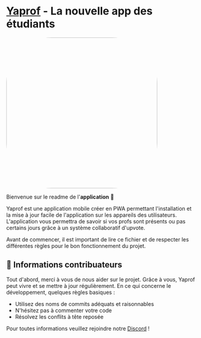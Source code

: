 # [Yaprof](https://yaprof.fr) - La nouvelle app des étudiants

<a href="https://yaprof.fr"><img height="400" src="https://github.com/Yaprof/.github/blob/1ffcf1abc76c0a61b2a582c3cb221260376ff8c9/Yaprof%20-%20La%20nouvelle%20app%20des%20%C3%A9tudiants.png" style="border-radius:30%"><a/>

Bienvenue sur le readme de l'**application** 🎉<br>

Yaprof est une application mobile créer en PWA permettant l'installation et la mise à jour facile de l'application sur les appareils des utilisateurs.
L'application vous permettra de savoir si vos profs sont présents ou pas certains jours grâce à un système collaboratif d'upvote.

Avant de commencer, il est important de lire ce fichier et de respecter les différentes règles pour le bon fonctionnement du projet.

## 🎈 Informations contribuateurs

Tout d'abord, merci à vous de nous aider sur le projet. Grâce à vous, Yaprof peut vivre et se mettre à jour régulièrement.
En ce qui concerne le développement, quelques règles basiques :
- Utilisez des noms de commits adéquats et raisonnables
- N'hésitez pas à commenter votre code
- Résolvez les conflits à tête reposée

Pour toutes informations veuillez rejoindre notre [Discord](https://discord.gg/yaprof) !
